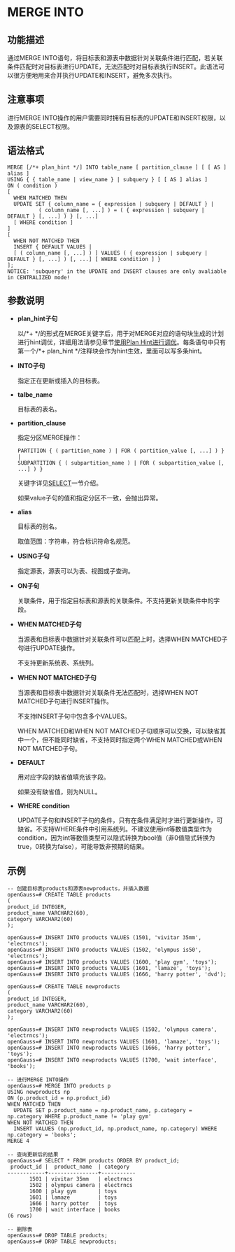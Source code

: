# MERGE INTO<a name="ZH-CN_TOPIC_0289900297"></a>

## 功能描述<a name="zh-cn_topic_0283137308_zh-cn_topic_0237122170_section11462163155618"></a>

通过MERGE INTO语句，将目标表和源表中数据针对关联条件进行匹配，若关联条件匹配时对目标表进行UPDATE，无法匹配时对目标表执行INSERT。此语法可以很方便地用来合并执行UPDATE和INSERT，避免多次执行。

## 注意事项<a name="zh-cn_topic_0283137308_zh-cn_topic_0237122170_section166351045574"></a>

进行MERGE INTO操作的用户需要同时拥有目标表的UPDATE和INSERT权限，以及源表的SELECT权限。

## 语法格式<a name="zh-cn_topic_0283137308_zh-cn_topic_0237122170_section10551749579"></a>

```
MERGE [/*+ plan_hint */] INTO table_name [ partition_clause ] [ [ AS ] alias ]
USING { { table_name | view_name } | subquery } [ [ AS ] alias ]
ON ( condition )
[
  WHEN MATCHED THEN
  UPDATE SET { column_name = { expression | subquery | DEFAULT } |
          ( column_name [, ...] ) = ( { expression | subquery | DEFAULT } [, ...] ) } [, ...]
  [ WHERE condition ]
]
[
  WHEN NOT MATCHED THEN
  INSERT { DEFAULT VALUES |
  [ ( column_name [, ...] ) ] VALUES ( { expression | subquery | DEFAULT } [, ...] ) [, ...] [ WHERE condition ] }
];
NOTICE: 'subquery' in the UPDATE and INSERT clauses are only avaliable in CENTRALIZED mode!
```

## 参数说明<a name="zh-cn_topic_0283137308_zh-cn_topic_0237122170_section1315653475"></a>

-   **plan\_hint子句**

    以/\*+ \*/的形式在MERGE关键字后，用于对MERGE对应的语句块生成的计划进行hint调优，详细用法请参见章节[使用Plan Hint进行调优](使用Plan-Hint进行调优.md)。每条语句中只有第一个/\*+ plan\_hint \*/注释块会作为hint生效，里面可以写多条hint。

-   **INTO子句**

    指定正在更新或插入的目标表。

-   **talbe\_name**

    目标表的表名。

-   **partition\_clause**

    指定分区MERGE操作：

    ```
    PARTITION { ( partition_name ) | FOR ( partition_value [, ...] ) } |
    SUBPARTITION { ( subpartition_name ) | FOR ( subpartition_value [, ...] ) }
    ```

    关键字详见[SELECT](SELECT.md)一节介绍。

    如果value子句的值和指定分区不一致，会抛出异常。


-   **alias**

    目标表的别名。

    取值范围：字符串，符合标识符命名规范。

-   **USING子句**

    指定源表，源表可以为表、视图或子查询。

-   **ON子句**

    关联条件，用于指定目标表和源表的关联条件。不支持更新关联条件中的字段。

-   **WHEN MATCHED子句**

    当源表和目标表中数据针对关联条件可以匹配上时，选择WHEN MATCHED子句进行UPDATE操作。

    不支持更新系统表、系统列。

-   **WHEN NOT MATCHED子句**

    当源表和目标表中数据针对关联条件无法匹配时，选择WHEN NOT MATCHED子句进行INSERT操作。

    不支持INSERT子句中包含多个VALUES。

    WHEN MATCHED和WHEN NOT MATCHED子句顺序可以交换，可以缺省其中一个，但不能同时缺省，不支持同时指定两个WHEN MATCHED或WHEN NOT MATCHED子句。

-   **DEFAULT**

    用对应字段的缺省值填充该字段。

    如果没有缺省值，则为NULL。

-   **WHERE condition**

    UPDATE子句和INSERT子句的条件，只有在条件满足时才进行更新操作，可缺省。不支持WHERE条件中引用系统列。不建议使用int等数值类型作为condition，因为int等数值类型可以隐式转换为bool值（非0值隐式转换为true，0转换为false），可能导致非预期的结果。


## 示例<a name="zh-cn_topic_0283137308_zh-cn_topic_0237122170_section3650125620712"></a>

```
-- 创建目标表products和源表newproducts，并插入数据
openGauss=# CREATE TABLE products
(
product_id INTEGER,
product_name VARCHAR2(60),
category VARCHAR2(60)
);

openGauss=# INSERT INTO products VALUES (1501, 'vivitar 35mm', 'electrncs');
openGauss=# INSERT INTO products VALUES (1502, 'olympus is50', 'electrncs');
openGauss=# INSERT INTO products VALUES (1600, 'play gym', 'toys');
openGauss=# INSERT INTO products VALUES (1601, 'lamaze', 'toys');
openGauss=# INSERT INTO products VALUES (1666, 'harry potter', 'dvd');

openGauss=# CREATE TABLE newproducts
(
product_id INTEGER,
product_name VARCHAR2(60),
category VARCHAR2(60)
);

openGauss=# INSERT INTO newproducts VALUES (1502, 'olympus camera', 'electrncs');
openGauss=# INSERT INTO newproducts VALUES (1601, 'lamaze', 'toys');
openGauss=# INSERT INTO newproducts VALUES (1666, 'harry potter', 'toys');
openGauss=# INSERT INTO newproducts VALUES (1700, 'wait interface', 'books');

-- 进行MERGE INTO操作
openGauss=# MERGE INTO products p   
USING newproducts np   
ON (p.product_id = np.product_id)   
WHEN MATCHED THEN  
  UPDATE SET p.product_name = np.product_name, p.category = np.category WHERE p.product_name != 'play gym'  
WHEN NOT MATCHED THEN  
  INSERT VALUES (np.product_id, np.product_name, np.category) WHERE np.category = 'books';
MERGE 4

-- 查询更新后的结果
openGauss=# SELECT * FROM products ORDER BY product_id;
 product_id |  product_name  | category  
------------+----------------+-----------
       1501 | vivitar 35mm   | electrncs
       1502 | olympus camera | electrncs
       1600 | play gym       | toys
       1601 | lamaze         | toys
       1666 | harry potter   | toys
       1700 | wait interface | books
(6 rows)

-- 删除表
openGauss=# DROP TABLE products;
openGauss=# DROP TABLE newproducts;
```

